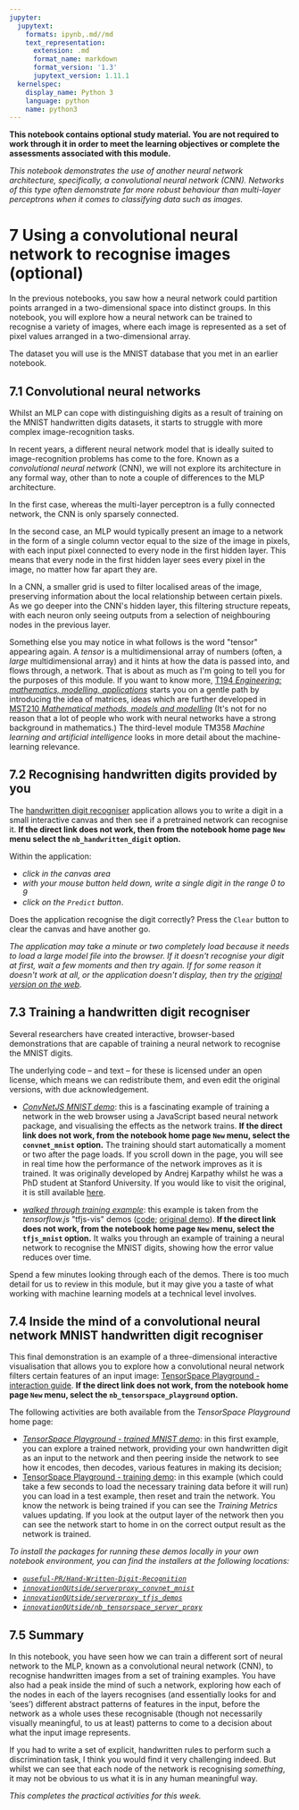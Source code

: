 ```yaml
---
jupyter:
  jupytext:
    formats: ipynb,.md//md
    text_representation:
      extension: .md
      format_name: markdown
      format_version: '1.3'
      jupytext_version: 1.11.1
  kernelspec:
    display_name: Python 3
    language: python
    name: python3
---
```


<!-- #region tags=["alert-danger"] -->
__This notebook contains optional study material. You are not required to work through it in order to meet the learning objectives or complete the assessments associated with this module.__

*This notebook demonstrates the use of another neural network architecture, specifically, a convolutional neural network (CNN). Networks of this type often demonstrate far more robust behaviour than multi-layer perceptrons when it comes to classifying data such as images.*
<!-- #endregion -->

# 7 Using a convolutional neural network to recognise images (optional)

In the previous notebooks, you saw how a neural network could partition points arranged in a two-dimensional space into distinct groups. In this notebook, you will explore how a neural network can be trained to recognise a variety of images, where each image is represented as a set of pixel values arranged in a two-dimensional array.

The dataset you will use is the MNIST database that you met in an earlier notebook.


## 7.1 Convolutional neural networks

Whilst an MLP can cope with distinguishing digits as a result of training on the MNIST handwritten digits datasets, it starts to struggle with more complex image-recognition tasks.

In recent years, a different neural network model that is ideally suited to image-recognition problems has come to the fore. Known as a *convolutional neural network* (CNN), we will not explore its architecture in any formal way, other than to note a couple of differences to the MLP architecture.

In the first case, whereas the multi-layer perceptron is a fully connected network, the CNN is only sparsely connected.

In the second case, an MLP would typically present an image to a network in the form of a single column vector equal to the size of the image in pixels, with each input pixel connected to every node in the first hidden layer. This means that every node in the first hidden layer sees every pixel in the image, no matter how far apart they are.

In a CNN, a smaller grid is used to filter localised areas of the image, preserving information about the local relationship between certain pixels. As we go deeper into the CNN's hidden layer, this filtering structure repeats, with each neuron only seeing outputs from a selection of neighbouring nodes in the previous layer.

Something else you may notice in what follows is the word "tensor" appearing again. A *tensor* is a multidimensional array of numbers (often, a *large* multidimensional array) and it hints at how the data is passed into, and flows through, a network. That is about as much as I'm going to tell you for the purposes of this module. If you want to know more, [T194 _Engineering: mathematics, modelling, applications_](http://www.open.ac.uk/courses/modules/t194) starts you on a gentle path by introducing the idea of matrices, ideas which are further developed in [MST210 _Mathematical methods, models and modelling_](http://www.open.ac.uk/courses/modules/mst210) (It's not for no reason that a lot of people who work with neural networks have a strong background in mathematics.) The third-level module TM358 *Machine learning and artificial intelligence* looks in more detail about the machine-learning relevance.


## 7.2 Recognising handwritten digits provided by you

The [handwritten digit recogniser](/nb_handwritten_digit/) application allows you to write a digit in a small interactive canvas and then see if a pretrained network can recognise it. __If the direct link does not work, then from the notebook home page `New` menu select the `nb_handwritten_digit` option.__

Within the application:

- *click in the canvas area*
- *with your mouse button held down, write a single digit in the range 0 to 9*
- *click on the `Predict` button*.

Does the application recognise the digit correctly? Press the `Clear` button to clear the canvas and have another go.

<!-- #region tags=["alert-warning"] -->
*The application may take a minute or two completely load because it needs to load a large model file into the browser. If it doesn't recognise your digit at first, wait a few moments and then try again. If for some reason it doesn't work at all, or the application doesn't display, then try the [original version on the web](https://bensonruan.com/handwritten-digit-recognition-with-tensorflow-js/).* 
<!-- #endregion -->

## 7.3 Training a handwritten digit recogniser

Several researchers have created interactive, browser-based demonstrations that are capable of training a neural network to recognise the MNIST digits.

The underlying code – and text – for these is licensed under an open license, which means we can redistribute them, and even edit the original versions, with due acknowledgement. 

- [*ConvNetJS MNIST demo*](/convnet_mnist): this is a fascinating example of training a network in the web browser using a JavaScript based neural network package, and visualising the effects as the network trains. __If the direct link does not work, from the notebook home page `New` menu, select the `convnet_mnist` option.__ The training should start automatically a moment or two after the page loads. If you scroll down in the page, you will see in real time how the performance of the network improves as it is trained. It was originally developed by Andrej Karpathy whilst he was a PhD student at Stanford University. If you would like to visit the original, it is still available [here](https://cs.stanford.edu/people/karpathy/convnetjs/demo/mnist.html). 

- [*walked through training example*](/tfjs_mnist): this example is taken from the *tensorflow.js* "tfjs-vis" demos ([code](https://github.com/tensorflow/tfjs/tree/master/tfjs-vis); [original demo](https://storage.googleapis.com/tfjs-vis/mnist/dist/index.html)). __If the direct link does not work, from the notebook home page `New` menu, select the `tfjs_mnist` option.__ It walks you through an example of training a neural network to recognise the MNIST digits, showing how the error value reduces over time.

Spend a few minutes looking through each of the demos. There is too much detail for us to review in this module, but it may give you a taste of what working with machine learning models at a technical level involves.


## 7.4 Inside the mind of a convolutional neural network MNIST handwritten digit recogniser

This final demonstration is an example of a three-dimensional interactive visualisation that allows you to explore how a convolutional neural network filters certain features of an input image: [TensorSpace Playground - interaction guide](/nb_tensorspace_playground/). __If the direct link does not work, from the notebook home page `New` menu, select the `nb_tensorspace_playground` option.__

The following activities are both available from the *TensorSpace Playground* home page:

- [*TensorSpace Playground - trained MNIST demo*](/nb_tensorspace_playground/LeNet/): in this first example, you can explore a trained network, providing your own handwritten digit as an input to the network and then peering inside the network to see how it encodes, then decodes, various features in making its decision;
- [TensorSpace Playground - training demo](/nb_tensorspace_playground/LeNetTraining/): in this example (which could take a few seconds to load the necessary training data before it will run) you can load in a test example, then reset and train the network. You know the network is being trained if you can see the *Training Metrics* values updating. If you look at the output layer of the network then you can see the network start to home in on the correct output result as the network is trained.

<!-- #region tags=["alert-warning"] -->
*To install the packages for running these demos locally in your own notebook environment, you can find the installers at the following locations:*

- [*`ouseful-PR/Hand-Written-Digit-Recognition`*](https://github.com/ouseful-PR/Hand-Written-Digit-Recognition)
- [*`innovationOUtside/serverproxy_convnet_mnist`*](https://github.com/innovationOUtside/serverproxy_convnet_mnist)
- [*`innovationOUtside/serverproxy_tfjs_demos`*](https://github.com/innovationOUtside/serverproxy_tfjs_demos)
- [*`innovationOUtside/nb_tensorspace_server_proxy`*](https://github.com/innovationOUtside/nb_tensorspace_server_proxy)
<!-- #endregion -->

## 7.5 Summary

In this notebook, you have seen how we can train a different sort of neural network to the MLP, known as a convolutional neural network (CNN), to recognise handwritten images from a set of training examples. You have also had a peak inside the mind of such a network, exploring how each of the nodes in each of the layers recognises (and essentially looks for and ‘sees’) different abstract patterns of features in the input, before the network as a whole uses these recognisable (though not necessarily visually meaningful, to us at least) patterns to come to a decision about what the input image represents.

If you had to write a set of explicit, handwritten rules to perform such a discrimination task, I think you would find it very challenging indeed. But whilst we can see that each node of the network is recognising *something*, it may not be obvious to us what it is in any human meaningful way.

*This completes the practical activities for this week.*
